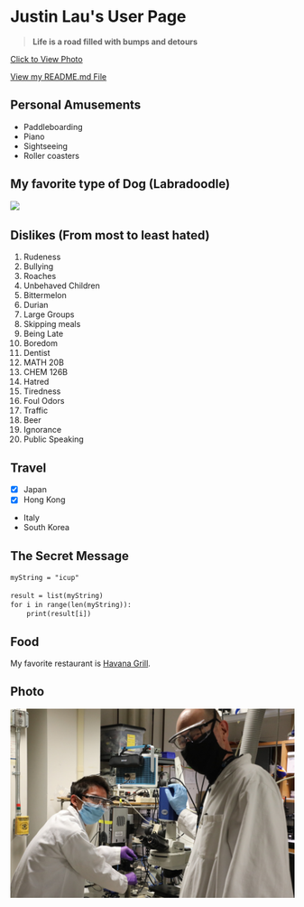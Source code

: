 # Justin Lau's User Page

> **Life is a road filled with bumps and detours**

[Click to View Photo](#Photo)

[View my README.md File](README.md)

## Personal Amusements
- Paddleboarding
- Piano
- Sightseeing
- Roller coasters

## My favorite type of Dog (Labradoodle)
![](https://vetstreet.brightspotcdn.com/dims4/default/7d8a842/2147483647/thumbnail/645x380/quality/90/?url=https%3A%2F%2Fvetstreet-brightspot.s3.amazonaws.com%2F1c%2F854d80a8b511e0a0d50050568d634f%2Ffile%2Flabradoodle-2-645mk070111.jpg)


  
## Dislikes (From most to least hated)
1. Rudeness
2. Bullying
3. Roaches
4. Unbehaved Children
5. Bittermelon
6. Durian
7. Large Groups
8. Skipping meals
9. Being Late
10. Boredom
11. Dentist
12. MATH 20B
13. CHEM 126B
14. Hatred
15. Tiredness
16. Foul Odors
17. Traffic
18. Beer
19. Ignorance
20. Public Speaking

## Travel
- [x] Japan
- [x] Hong Kong
- Italy
- South Korea

## The Secret Message
```
myString = "icup"

result = list(myString)
for i in range(len(myString)):
    print(result[i])

```


## Food
My favorite restaurant is [Havana Grill](https://www.havanagrillrestaurants.com/).


## Photo
![](FE28B4F4-526C-4C92-83ED-F1B4050CDCB3.JPG)
